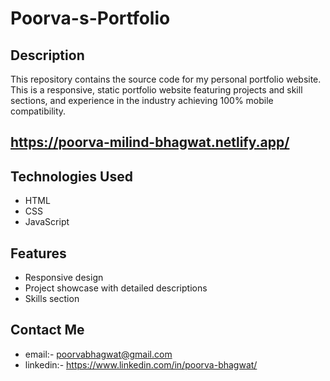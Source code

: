 # Poorva-s-Portfolio

## Description
This repository contains the source code for my personal portfolio website. This is a responsive, static portfolio website featuring projects and skill sections, and experience in the industry achieving 100% mobile compatibility.

## https://poorva-milind-bhagwat.netlify.app/

## Technologies Used
- HTML
- CSS
- JavaScript

## Features
- Responsive design
- Project showcase with detailed descriptions
- Skills section


## Contact Me
- email:- poorvabhagwat@gmail.com
- linkedin:- https://www.linkedin.com/in/poorva-bhagwat/



